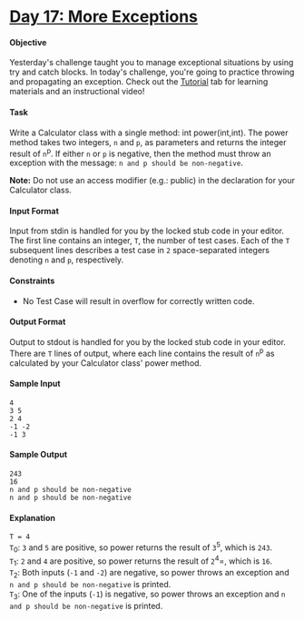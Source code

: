 # [Day 17: More Exceptions](https://www.hackerrank.com/challenges/30-more-exceptions)

#### Objective 
Yesterday's challenge taught you to manage exceptional situations by using try and catch blocks. In today's challenge, you're going to practice throwing and propagating an exception. Check out the [Tutorial](https://www.hackerrank.com/challenges/30-more-exceptions/tutorial) tab for learning materials and an instructional video!

#### Task 
Write a Calculator class with a single method: int power(int,int). The power method takes two integers, `n` and `p`, as parameters and returns the integer result of `n`<sup>p</sup>. If either `n` or `p` is negative, then the method must throw an exception with the message: `n and p should be non-negative`.

**Note:** Do not use an access modifier (e.g.: public) in the declaration for your Calculator class.

#### Input Format
Input from stdin is handled for you by the locked stub code in your editor. The first line contains an integer, `T`, the number of test cases. Each of the `T` subsequent lines describes a test case in `2` space-separated integers denoting `n` and `p`, respectively.

#### Constraints
- No Test Case will result in overflow for correctly written code.

#### Output Format
Output to stdout is handled for you by the locked stub code in your editor. There are `T` lines of output, where each line contains the result of `n`<sup>p</sup> as calculated by your Calculator class' power method.

#### Sample Input
```
4
3 5
2 4
-1 -2
-1 3
```

#### Sample Output
```
243
16
n and p should be non-negative
n and p should be non-negative
```

#### Explanation
`T = 4`  
`T`<sub>0</sub>: `3` and `5` are positive, so power returns the result of `3`<sup>5</sup>, which is `243`.   
`T`<sub>1</sub>: `2` and `4` are positive, so power returns the result of `2`<sup>4</sup>=, which is `16`.  
`T`<sub>2</sub>: Both inputs (`-1` and `-2`) are negative, so power throws an exception and `n and p should be non-negative` is printed.  
`T`<sub>3</sub>: One of the inputs (`-1`) is negative, so power throws an exception and `n and p should be non-negative` is printed.